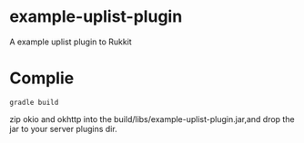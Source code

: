 # example-uplist-plugin
A example uplist plugin to Rukkit

# Complie
```shell
gradle build
```
zip okio and okhttp into the build/libs/example-uplist-plugin.jar,and drop the jar to your server plugins dir.
